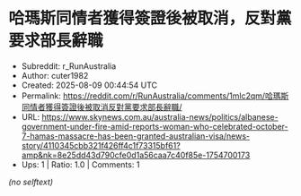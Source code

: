# 哈瑪斯同情者獲得簽證後被取消，反對黨要求部長辭職

- Subreddit: r_RunAustralia
- Author: cuter1982
- Created: 2025-08-09 00:44:54 UTC
- Permalink: https://reddit.com/r/RunAustralia/comments/1mlc2qm/哈瑪斯同情者獲得簽證後被取消反對黨要求部長辭職/
- URL: https://www.skynews.com.au/australia-news/politics/albanese-government-under-fire-amid-reports-woman-who-celebrated-october-7-hamas-massacre-has-been-granted-australian-visa/news-story/4110345cbb321f426ff4c1f73315bf61?amp&nk=8e25dd43d790cfe0d1a56caa7c40f85e-1754700173
- Ups: 1 | Ratio: 1.0 | Comments: 1

_(no selftext)_
